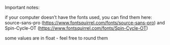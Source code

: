 Important notes:

if your computer doesn’t have the fonts used, you can find them here: source-sans-pro (https://www.fontsquirrel.com/fonts/source-sans-pro) and Spin-Cycle-OT (https://www.fontsquirrel.com/fonts/Spin-Cycle-OT)

some values are in float - feel free to round them